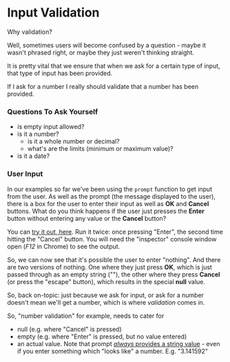 # Input Validation

Why validation?

Well, sometimes users will become confused by a question - maybe it wasn't phrased right, or maybe they just weren't thinking straight.

It is pretty vital that we ensure that when we ask for a certain type of input, that type of input has been provided.

If I ask for a number I really should validate that a number has been provided.

### Questions To Ask Yourself

- is empty input allowed?
- is it a number?
  - is it a whole number or decimal?
  - what's are the limits (minimum or maximum value)?
- is it a date?

### User Input

In our examples so far we've been using the `prompt` function to get input from the user. As well as the prompt (the message displayed to the user), there is a box for the user to enter their input as well as **OK** and **Cancel** buttons. What do you think happens if the user just presses the **Enter** button without entering any value or the **Cancel** button?

You can [try it out, here](https://jsfiddle.net/oconnedk/q4n0oyks/). Run it twice: once pressing "Enter", the second time hitting the "Cancel" button. You will need the "inspector" console window open (*F12* in Chrome) to see the output.

So, we can now see that it's possible the user to enter "nothing". And there are two versions of nothing. One where they just press **OK**, which is just passed through as an empty string (""), the other where they press **Cancel** (or press the "escape" button), which results in the special **null** value.

So, back on-topic: just because we ask for input, or ask for a number doesn't mean we'll get a number, which is where *validation* comes in.

So, "number validation" for example, needs to cater for
- null (e.g. where "Cancel" is pressed)
- empty (e.g. where "Enter" is pressed, but no value entered)
- an actual value. Note that prompt [*always* provides a string value](https://developer.mozilla.org/en-US/docs/Web/API/Window/prompt) - even if you enter something which "looks like" a number. E.g. "3.141592"
